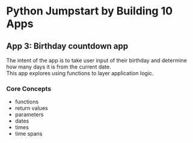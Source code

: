 # Python Jumpstart by Building 10 Apps  

## App 3: Birthday countdown app
The intent of the app is to take user input of their birthday and determine how many days it is from the current date.  
This app explores using functions to layer application logic.

### Core Concepts
* functions
* return values
* parameters
* dates
* times
* time spans